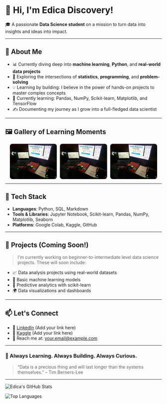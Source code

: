<!-- Optional Banner -->
<!-- ![Banner](https://github.com/Edica-Discovery/Edica-Discovery/blob/main/banner.jpg?raw=true) -->

# 👋 Hi, I'm Edica Discovery!

🎓 A passionate **Data Science student** on a mission to turn data into insights and ideas into impact.

---

## 🚀 About Me

- 📊 Currently diving deep into **machine learning**, **Python**, and **real-world data projects**
- 🔬 Exploring the intersections of **statistics**, **programming**, and **problem-solving**
- 💡 Learning by building: I believe in the power of hands-on projects to master complex concepts
- 🌱 Currently learning: Pandas, NumPy, Scikit-learn, Matplotlib, and TensorFlow
- ✍️ Documenting my journey as I grow into a full-fledged data scientist

---

## 🖼 Gallery of Learning Moments


<div style="display: flex; flex-wrap: wrap; justify-content: center; gap: 10px;">

  <img src="506038039_1414905706361398_4915908464290083767_n.jpg?raw=true" width="30%" style="max-width: 350px; border-radius: 8px;" />
  <img src="506038039_1414905706361398_4915908464290083767_n.jpg?raw=true" width="30%" style="max-width: 350px; border-radius: 8px;" />
  <img src="506038039_1414905706361398_4915908464290083767_n.jpg?raw=true" width="30%" style="max-width: 350px; border-radius: 8px;" />
</div>

---

## 🔧 Tech Stack

- **Languages**: Python, SQL, Markdown
- **Tools & Libraries**: Jupyter Notebook, Scikit-learn, Pandas, NumPy, Matplotlib, Seaborn
- **Platforms**: Google Colab, Kaggle, GitHub

---

## 📌 Projects (Coming Soon!)

> I'm currently working on beginner-to-intermediate level data science projects. These will soon include:
- 📈 Data analysis projects using real-world datasets
- 🧠 Basic machine learning models
- 🤖 Predictive analytics with scikit-learn
- 🌍 Data visualizations and dashboards

---

## 📫 Let's Connect

- 🔗 [LinkedIn](https://www.linkedin.com/) (Add your link here)
- 🧠 [Kaggle](https://www.kaggle.com/) (Add your link here)
- 📨 Reach me at: your.email@example.com

---

### 🔄 Always Learning. Always Building. Always Curious.

> “Data is a precious thing and will last longer than the systems themselves.” – Tim Berners-Lee

---

![Edica's GitHub Stats](https://github-readme-stats.vercel.app/api?username=Edica-Discovery&show_icons=true&theme=radical)

![Top Languages](https://github-readme-stats.vercel.app/api/top-langs/?username=Edica-Discovery&layout=compact&theme=radical)
